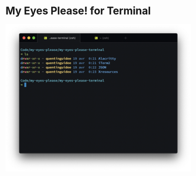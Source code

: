 # My Eyes Please! for Terminal

![Screenshot](https://github.com/quentinguidee/My-Eyes-Please-Terminal/raw/master/_Screenshots/Screenshot.png)
